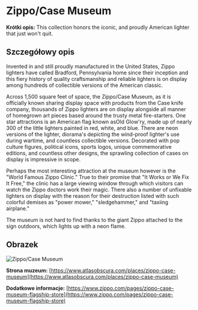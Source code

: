 # Zippo/Case Museum

**Krótki opis:**
This collection honors the iconic, and proudly American lighter that just won't quit.

## Szczegółowy opis

Invented in and still proudly manufactured in the United States, Zippo lighters have called Bradford, Pennsylvania home since their inception and this fiery history of quality craftsmanship and reliable lighters is on display among hundreds of collectible versions of the American classic.

Across 1,500 square feet of space, the Zippo/Case Museum, as it is officially known sharing display space with products from the Case knife company, thousands of Zippo lighters are on display alongside all manner of homegrown art pieces based around the trusty metal fire-starters. One star attractions is an American flag known asOld Glow'ry, made up of nearly 300 of the little lighters painted in red, white, and blue. There are neon versions of the lighter, diorama's depicting the wind-proof lighter's use during wartime, and countless collectible versions. Decorated with pop culture figures, political icons, sports logos, unique commemorative editions, and countless other designs, the sprawling collection of cases on display is impressive in scope.

Perhaps the most interesting attraction at the museum however is the "World Famous Zippo Clinic." True to their promise that "It Works or We Fix It Free," the clinic has a large viewing window through which visitors can watch the Zippo doctors work their magic. There also a number of unfixable lighters on display with the reason for their destruction listed with such colorful demises as "power mower," "sledgehammer," and "taxiing airplane."

The museum is not hard to find thanks to the giant Zippo attached to the sign outdoors, which lights up with a neon flame.

## Obrazek

![Zippo/Case Museum](https://exploringupstate.com/wp-content/uploads/2018/03/DSC01608.jpg)

**Strona muzeum:** [https://www.atlasobscura.com/places/zippo-case-museum](https://www.atlasobscura.com/places/zippo-case-museum)

**Dodatkowe informacje:** [https://www.zippo.com/pages/zippo-case-museum-flagship-store](https://www.zippo.com/pages/zippo-case-museum-flagship-store)

